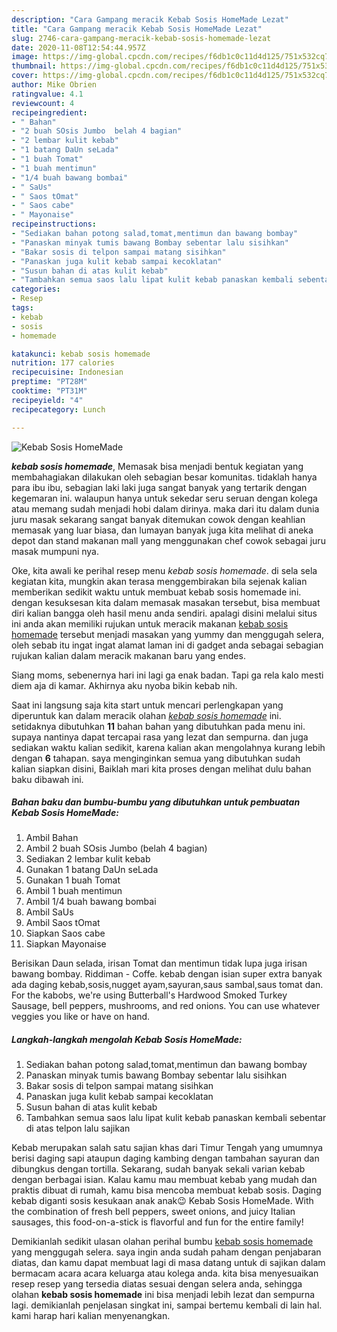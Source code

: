 ```yaml
---
description: "Cara Gampang meracik Kebab Sosis HomeMade Lezat"
title: "Cara Gampang meracik Kebab Sosis HomeMade Lezat"
slug: 2746-cara-gampang-meracik-kebab-sosis-homemade-lezat
date: 2020-11-08T12:54:44.957Z
image: https://img-global.cpcdn.com/recipes/f6db1c0c11d4d125/751x532cq70/kebab-sosis-homemade-foto-resep-utama.jpg
thumbnail: https://img-global.cpcdn.com/recipes/f6db1c0c11d4d125/751x532cq70/kebab-sosis-homemade-foto-resep-utama.jpg
cover: https://img-global.cpcdn.com/recipes/f6db1c0c11d4d125/751x532cq70/kebab-sosis-homemade-foto-resep-utama.jpg
author: Mike Obrien
ratingvalue: 4.1
reviewcount: 4
recipeingredient:
- " Bahan"
- "2 buah SOsis Jumbo  belah 4 bagian"
- "2 lembar kulit kebab"
- "1 batang DaUn seLada"
- "1 buah Tomat"
- "1 buah mentimun"
- "1/4 buah bawang bombai"
- " SaUs"
- " Saos tOmat"
- " Saos cabe"
- " Mayonaise"
recipeinstructions:
- "Sediakan bahan potong salad,tomat,mentimun dan bawang bombay"
- "Panaskan minyak tumis bawang Bombay sebentar lalu sisihkan"
- "Bakar sosis di telpon sampai matang sisihkan"
- "Panaskan juga kulit kebab sampai kecoklatan"
- "Susun bahan di atas kulit kebab"
- "Tambahkan semua saos lalu lipat kulit kebab panaskan kembali sebentar di atas telpon lalu sajikan"
categories:
- Resep
tags:
- kebab
- sosis
- homemade

katakunci: kebab sosis homemade 
nutrition: 177 calories
recipecuisine: Indonesian
preptime: "PT28M"
cooktime: "PT31M"
recipeyield: "4"
recipecategory: Lunch

---
```



![Kebab Sosis HomeMade](https://img-global.cpcdn.com/recipes/f6db1c0c11d4d125/751x532cq70/kebab-sosis-homemade-foto-resep-utama.jpg)

<b><i>kebab sosis homemade</i></b>, Memasak bisa menjadi bentuk kegiatan yang membahagiakan dilakukan oleh sebagian besar komunitas. tidaklah hanya para ibu ibu, sebagian laki laki juga sangat banyak yang tertarik dengan kegemaran ini. walaupun hanya untuk sekedar seru seruan dengan kolega atau memang sudah menjadi hobi dalam dirinya. maka dari itu dalam dunia juru masak sekarang sangat banyak ditemukan cowok dengan keahlian memasak yang luar biasa, dan lumayan banyak juga kita melihat di aneka depot dan stand makanan mall yang menggunakan chef cowok sebagai juru masak mumpuni nya.

Oke, kita awali ke perihal resep menu <i>kebab sosis homemade</i>. di sela sela kegiatan kita, mungkin akan terasa menggembirakan bila sejenak kalian memberikan sedikit waktu untuk membuat kebab sosis homemade ini. dengan kesuksesan kita dalam memasak masakan tersebut, bisa membuat diri kalian bangga oleh hasil menu anda sendiri. apalagi disini melalui situs ini anda akan memiliki rujukan untuk meracik makanan <u>kebab sosis homemade</u> tersebut menjadi masakan yang yummy dan menggugah selera, oleh sebab itu ingat ingat alamat laman ini di gadget anda sebagai sebagian rujukan kalian dalam meracik makanan baru yang endes.

Siang moms, sebenernya hari ini lagi ga enak badan. Tapi ga rela kalo mesti diem aja di kamar. Akhirnya aku nyoba bikin kebab nih.


Saat ini langsung saja kita start untuk mencari perlengkapan yang diperuntuk kan dalam meracik olahan <u><i>kebab sosis homemade</i></u> ini. setidaknya dibutuhkan <b>11</b> bahan bahan yang dibutuhkan pada menu ini. supaya nantinya dapat tercapai rasa yang lezat dan sempurna. dan juga sediakan waktu kalian sedikit, karena kalian akan mengolahnya kurang lebih dengan <b>6</b> tahapan. saya menginginkan semua yang dibutuhkan sudah kalian siapkan disini, Baiklah mari kita proses dengan melihat dulu bahan baku dibawah ini.

<!--inarticleads1-->

##### Bahan baku dan bumbu-bumbu yang dibutuhkan untuk pembuatan Kebab Sosis HomeMade:

1. Ambil  Bahan
1. Ambil 2 buah SOsis Jumbo  (belah 4 bagian)
1. Sediakan 2 lembar kulit kebab
1. Gunakan 1 batang DaUn seLada
1. Gunakan 1 buah Tomat
1. Ambil 1 buah mentimun
1. Ambil 1/4 buah bawang bombai
1. Ambil  SaUs
1. Ambil  Saos tOmat
1. Siapkan  Saos cabe
1. Siapkan  Mayonaise


Berisikan Daun selada, irisan Tomat dan mentimun tidak lupa juga irisan bawang bombay. Riddiman - Coffe. kebab dengan isian super extra banyak ada daging kebab,sosis,nugget ayam,sayuran,saus sambal,saus tomat dan. For the kabobs, we&#39;re using Butterball&#39;s Hardwood Smoked Turkey Sausage, bell peppers, mushrooms, and red onions. You can use whatever veggies you like or have on hand. 

<!--inarticleads2-->

##### Langkah-langkah mengolah Kebab Sosis HomeMade:

1. Sediakan bahan potong salad,tomat,mentimun dan bawang bombay
1. Panaskan minyak tumis bawang Bombay sebentar lalu sisihkan
1. Bakar sosis di telpon sampai matang sisihkan
1. Panaskan juga kulit kebab sampai kecoklatan
1. Susun bahan di atas kulit kebab
1. Tambahkan semua saos lalu lipat kulit kebab panaskan kembali sebentar di atas telpon lalu sajikan


Kebab merupakan salah satu sajian khas dari Timur Tengah yang umumnya berisi daging sapi ataupun daging kambing dengan tambahan sayuran dan dibungkus dengan tortilla. Sekarang, sudah banyak sekali varian kebab dengan berbagai isian. Kalau kamu mau membuat kebab yang mudah dan praktis dibuat di rumah, kamu bisa mencoba membuat kebab sosis. Daging kebab diganti sosis kesukaan anak anak😉 Kebab Sosis HomeMade. With the combination of fresh bell peppers, sweet onions, and juicy Italian sausages, this food-on-a-stick is flavorful and fun for the entire family! 

Demikianlah sedikit ulasan olahan perihal bumbu <u>kebab sosis homemade</u> yang menggugah selera. saya ingin anda sudah paham dengan penjabaran diatas, dan kamu dapat membuat lagi di masa datang untuk di sajikan dalam bermacam acara acara keluarga atau kolega anda. kita bisa menyesuaikan resep resep yang tersedia diatas sesuai dengan selera anda, sehingga olahan <b>kebab sosis homemade</b> ini bisa menjadi lebih lezat dan sempurna lagi. demikianlah penjelasan singkat ini, sampai bertemu kembali di lain hal. kami harap hari kalian menyenangkan.
